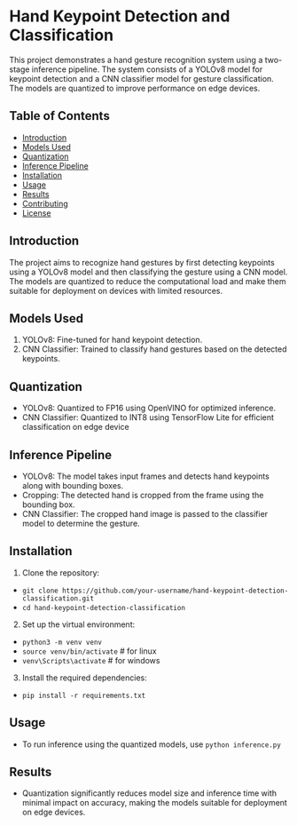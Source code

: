 # Hand Keypoint Detection and Classification

This project demonstrates a hand gesture recognition system using a two-stage inference pipeline. The system consists of a YOLOv8 model for keypoint detection and a CNN classifier model for gesture classification. The models are quantized to improve performance on edge devices.


## Table of Contents
* [Introduction](#introduction)
* [Models Used](#models-used)
* [Quantization](#quantization)
* [Inference Pipeline](#inference-pipeline)
* [Installation](#installation)
* [Usage](#usage)
* [Results](#results)
* [Contributing](#contributing)
* [License](#license)

## Introduction

The project aims to recognize hand gestures by first detecting keypoints using a YOLOv8 model and then classifying the gesture using a CNN model. The models are quantized to reduce the computational load and make them suitable for deployment on devices with limited resources.


## Models Used

1. YOLOv8: Fine-tuned for hand keypoint detection.
2. CNN Classifier: Trained to classify hand gestures based on the detected keypoints.

## Quantization

- YOLOv8: Quantized to FP16 using OpenVINO for optimized inference.
- CNN Classifier: Quantized to INT8 using TensorFlow Lite for efficient classification on edge device

## Inference Pipeline

- YOLOv8: The model takes input frames and detects hand keypoints along with bounding boxes.
- Cropping: The detected hand is cropped from the frame using the bounding box.
- CNN Classifier: The cropped hand image is passed to the classifier model to determine the gesture.

## Installation

1. Clone the repository:

- `git clone https://github.com/your-username/hand-keypoint-detection-classification.git`
- `cd hand-keypoint-detection-classification`

2. Set up the virtual environment:
- `python3 -m venv venv`
- `source venv/bin/activate` # for linux 
- `venv\Scripts\activate` # for windows

3. Install the required dependencies:
- `pip install -r requirements.txt`

## Usage

- To run inference using the quantized models, use
`python inference.py`

## Results

- Quantization significantly reduces model size and inference time with minimal impact on accuracy, making the models suitable for deployment on edge devices.

